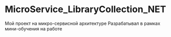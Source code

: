 # MicroService_LibraryCollection_NET
Мой проект на микро-сервисной архитектуре
Разрабатывал в рамках мини-обучения на работе
